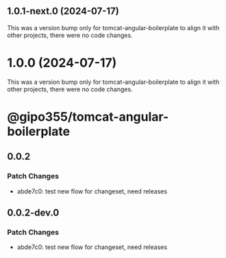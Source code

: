 ## 1.0.1-next.0 (2024-07-17)

This was a version bump only for tomcat-angular-boilerplate to align it with other projects, there were no code changes.

# 1.0.0 (2024-07-17)

This was a version bump only for tomcat-angular-boilerplate to align it with other projects, there were no code changes.

# @gipo355/tomcat-angular-boilerplate

## 0.0.2

### Patch Changes

- abde7c0: test new flow for changeset, need releases

## 0.0.2-dev.0

### Patch Changes

- abde7c0: test new flow for changeset, need releases
